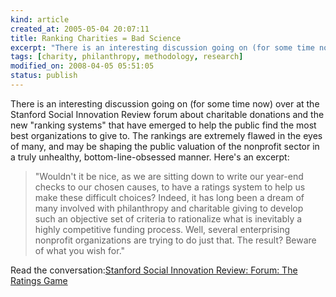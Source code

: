 ```yaml
--- 
kind: article
created_at: 2005-05-04 20:07:11
title: Ranking Charities = Bad Science
excerpt: "There is an interesting discussion going on (for some time now) over at the Stanford Social Innovation Review forum about charitable donations and the new ranking systems ..."
tags: [charity, philanthropy, methodology, research]
modified_on: 2008-04-05 05:51:05
status: publish
---
```


There is an interesting discussion going on (for some time now) over at the Stanford Social Innovation Review forum about charitable donations and the new "ranking systems" that have emerged to help the public find the most best organizations to give to. The rankings are extremely flawed in the eyes of many, and may be shaping the public valuation of the nonprofit sector in a truly unhealthy, bottom-line-obsessed manner. Here's an excerpt:  

<blockquote class="large">"Wouldn't it be nice, as we are sitting down to write our year-end checks to our chosen causes, to have a ratings system to help us make these difficult choices? Indeed, it has long been a dream of many involved with philanthropy and charitable giving to develop such an objective set of criteria to rationalize what is inevitably a highly competitive funding process. Well, several enterprising nonprofit organizations are trying to do just that. The result? Beware of what you wish for."</blockquote>

Read the conversation:<a href="http://www.ssireview.com/forum/archives/2004/12/the_ratings_gam_2.php">Stanford Social Innovation Review: Forum: The Ratings Game</a><div style="clear:both; padding-bottom: 0.25em;"></div>